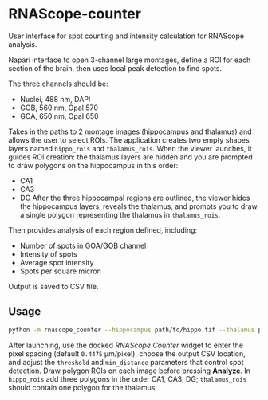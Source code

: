 # RNAScope-counter

User interface for spot counting and intensity calculation for RNAScope analysis.

Napari interface to open 3-channel large montages, define a ROI for each section of the brain, then uses local peak detection to find spots.

The three channels should be:
- Nuclei, 488 nm, DAPI
- GOB, 560 nm, Opal 570
- GOA, 650 nm, Opal 650

Takes in the paths to 2 montage images (hippocampus and thalamus) and allows the user to select ROIs. The application creates two empty shapes layers named ``hippo_rois`` and ``thalamus_rois``. When the viewer launches, it guides ROI creation: the thalamus layers are hidden and you are prompted to draw polygons on the hippocampus in this order:
- CA1
- CA3
- DG
After the three hippocampal regions are outlined, the viewer hides the hippocampus layers, reveals the thalamus, and prompts you to draw a single polygon representing the thalamus in ``thalamus_rois``.

Then provides analysis of each region defined, including:
- Number of spots in GOA/GOB channel
- Intensity of spots
- Average spot intensity
- Spots per square micron

Output is saved to CSV file.

## Usage

```bash
python -m rnascope_counter --hippocampus path/to/hippo.tif --thalamus path/to/thalamus.tif
```

After launching, use the docked *RNAScope Counter* widget to enter the pixel spacing (default `0.4475` µm/pixel), choose the output CSV location, and adjust the `threshold` and `min_distance` parameters that control spot detection.
Draw polygon ROIs on each image before pressing **Analyze**. In ``hippo_rois`` add three polygons in the order CA1, CA3, DG; ``thalamus_rois`` should contain one polygon for the thalamus.
